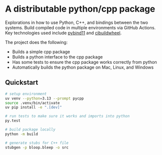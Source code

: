 # A distributable python/cpp package

Explorations in how to use Python, C++, and bindings between the two systems. Build compiled code in multiple environments via GitHub Actions. Key technologies used include [pybind11](https://pybind11.readthedocs.io/en/stable/) and [cibuildwheel](https://cibuildwheel.readthedocs.io/en/stable/).

The project does the following:

- Builds a simple cpp package
- Builds a python interface to the cpp package
- Has some tests to ensure the cpp package works correctly from python
- Automatically builds the python package on Mac, Linux, and Windows

## Quickstart

```bash
# setup environment
uv venv --python=3.13 --prompt pycpp
source .venv/bin/activate
uv pip install -e ".[dev]"

# run tests to make sure it works and imports into python
py.test

# build package locally
python -m build

# generate stubs for C++ file
stubgen -p bloop.bleep -o src
```

